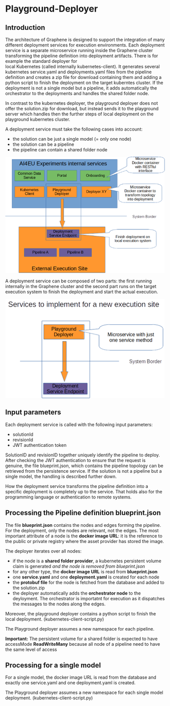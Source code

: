 # Playground-Deployer

## Introduction
The architecture of Graphene is designed to support the integration of many different 
deployment services for execution environments. Each deployment service is a separate 
microservice running inside the Graphene cluster transforming the pipeline 
definition into deployment artifacts. There is for example the standard deployer for  
local Kubernetes (called internally kubernetes-client). It generates several kubernetes service.yaml and deployments.yaml 
files from the pipeline definition and creates a zip file for download containing 
them and adding a python script to finish the deployment on the target kuberntes 
cluster. If the deployment is not a single model but a pipeline, it adds automatically
the orchestrator to the deployments and handles the shared folder node.

In contrast to the kubernetes deployer, the playground deployer does not offer
the solution.zip for download, but instead sends it to the playground server
which handles then the further steps of local deployment on the playground 
kubernetes cluster.

A deployment service must take the following cases into account:
* the solution can be just a single model (= only one node)
* the solution can be a pipeline
* the pipeline can contain a shared folder node

![image](docs/images/deployer-architecture.png)

A deployment service can be composed of two parts: the first running internally in the
Graphene cluster and the second part runs on the target execution system to
finish the deployment and start the actual execution.

![image](docs/images/new-deployer-service.png)


## Input parameters
Each deployment service is called with the following input parameters:
* solutionId
* revisionId
* JWT authentication token

SolutionID and revisionID together uniquely identify the pipeline to deploy. After
checking the JWT authentication to ensure that the request is genuine, the file 
blueprint.json, which contains the pipeline topology can be retrieved from the 
persistence service. If the solution is not a pipeline but a single model, 
the handling is described further down.

How the deployment service transforms the pipeline definition into a specific deployment
is completely up to the service. That holds also for the programming language or authentication
to remote systems.

## Processing the Pipeline definition blueprint.json 
The file **blueprint.json** contains the nodes and edges forming the pipeline. For 
the deployment, only the nodes are relevant, not the edges. The most important
attribute of a node is the **docker image URL**: it is the reference to the public
or private registry where the asset provider has stored the image.

The deployer iterates over all nodes:
* if the node is a **shared folder provider**, a kubernetes persistent volume claim is generated _and the node is removed from blueprint.json_
* for any other type, the **docker image URL** is read from **blueprint.json** 
* one **service.yaml** and one **deployment.yaml** is created for each node
* the **protobuf file** for the node is fetched from the database and added to the solution.zip
* the deployer automatically adds the **orchestrator node** to the deyloyment. The orchestrator is importatnt for execution as it dispatches the messages to the nodes along the edges.

Moreover, the playground deployer contains a python script to finish the local deployment. (kubernetes-client-script.py)

The Playground deployer assumes a new namespace for each pipeline.

**Important:** The persistent volume for a shared folder is expected to have accessMode **ReadWriteMany** because all node of a pipeline need to have the same level of access

## Processing for a single model

For a single model, the docker image URL is read from the database and exactly one service.yaml and one deployment.yaml is created.

The Playground deployer assumes a new namespace for each single model deployment. (kubernetes-client-script.py)

